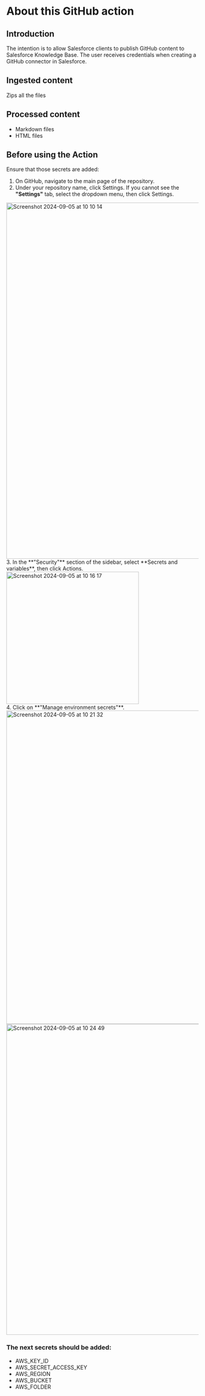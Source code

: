 # About this GitHub action

## Introduction
The intention is to allow Salesforce clients to publish GitHub content to Salesforce Knowledge Base.
The user receives credentials when creating a GitHub connector in Salesforce.

## Ingested content
Zips all the files

## Processed content
- Markdown files
- HTML files

## Before using the Action
Ensure that those secrets are added:

1. On GitHub, navigate to the main page of the repository.
2. Under your repository name, click  Settings. If you cannot see the **"Settings"** tab, select the dropdown menu, then click Settings.
<img width="934" alt="Screenshot 2024-09-05 at 10 10 14" src="https://github.com/user-attachments/assets/2dacddb0-f744-461a-a37f-b01d0d1ca476">
3. In the **"Security"** section of the sidebar, select **Secrets and variables**, then click Actions.<br/><img width="347" alt="Screenshot 2024-09-05 at 10 16 17" src="https://github.com/user-attachments/assets/b4ab13e7-b539-4f44-bf69-6cac3e0f9540">
<br/>
4. Click on **"Manage environment secrets"**.<br/><img width="822" alt="Screenshot 2024-09-05 at 10 21 32" src="https://github.com/user-attachments/assets/1f2599c9-4b1f-447c-86c6-402e9b592d5c"><br/><img width="815" alt="Screenshot 2024-09-05 at 10 24 49" src="https://github.com/user-attachments/assets/e4645704-4a9c-448e-9d75-3762e4211480"><br/>


### The next secrets should be added:
- AWS_KEY_ID
- AWS_SECRET_ACCESS_KEY
- AWS_REGION
- AWS_BUCKET
- AWS_FOLDER
